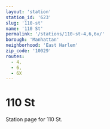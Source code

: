 ```yaml
---
layout: 'station'
station_id: '623'
slug: '110-st'
name: '110 St'
permalink: '/stations/110-st-4,6,6x/'
borough: 'Manhattan'
neighborhood: 'East Harlem'
zip_code: '10029'
routes:
  - 4,
  - 6,
  - 6X
---
```

# 110 St

Station page for 110 St.
